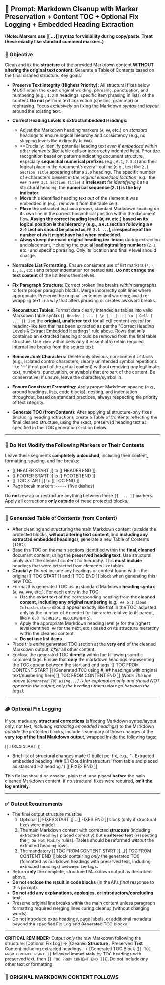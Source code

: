 ## 🧹 Prompt: Markdown Cleanup with Marker Preservation + Content TOC + Optional Fix Logging + Embedded Heading Extraction

**(Note: Markers use [[ ... ]] syntax for visibility during copy/paste. Treat these exactly like standard comment markers.)**

### 🎯 Objective

Clean and fix the **structure** of the provided Markdown content **WITHOUT altering the original text content**. Generate a Table of Contents based on the final cleaned structure. Key goals:

- **Preserve Text Integrity (Highest Priority):** All structural fixes below **MUST** retain the exact original wording, phrasing, punctuation, and numbering (e.g., `1.2` in headings, specific item phrasing in lists) of the content. **Do not** perform text correction (spelling, grammar) or rephrasing. Focus *exclusively* on fixing the Markdown *syntax* and *layout* around the existing text.

- **Correct Heading Levels & Extract Embedded Headings:**
    - Adjust the Markdown heading markers (`#`, `##`, etc.) on *standard* headings to ensure logical hierarchy and consistency (e.g., no skipping levels like `#` directly to `###`).
    - **Crucially: Identify potential heading text *even if embedded within other elements* (like table cells or incorrectly indented lists). Prioritize recognition based on patterns indicating document structure, especially **sequential numerical prefixes** (e.g., `6.1`, `2.3.4`) and their logical place in the document's overall outline (e.g., text like `2.1 Section Title` appearing after a `2.0` heading). The specific number of `#` characters present *in the original embedded location* (e.g., the `###` in `### 2.1 Section Title`) is **irrelevant** for *identifying* it as a structural heading; the **numerical sequence (`2.1`) is the key indicator.**
    - **Move** this identified heading text *out* of the element it was embedded in (e.g., remove it from the table cell).
    - **Place** the extracted text as a proper, standard Markdown heading on its own line in the correct hierarchical position within the document flow. **Assign the correct heading level (`#`, `##`, etc.) based on its logical position in the hierarchy (e.g., a `6.1` section following a `# 2.0` section should be placed as `## 2.1 ...`), irrespective of the number of `#`s it might have had when embedded.**
    - **Always keep the exact original heading text intact** during extraction and placement, including the crucial **leading/trailing numbers** (`2.1`, etc.) and specific phrasing. Only its location and final `#` level should change.

- **Normalize List Formatting:** Ensure consistent use of list markers (`*`, `-`, `1.`, `a.`, etc.) and proper indentation for nested lists. **Do not change the text content** of the list items themselves.
- **Fix Paragraph Structure:** Correct broken line breaks *within* paragraphs to form proper paragraph blocks. Merge incorrectly split lines where appropriate. Preserve the original sentences and wording; avoid re-wrapping text in a way that alters phrasing or creates awkward breaks.
- **Reconstruct Tables:** Format data clearly intended as tables into valid Markdown table syntax (`| Header | ... | \n |---|---| \n | Cell | ... |`). Use the **original, unaltered text** for all cell content *except* for heading-like text that has been extracted as per the "Correct Heading Levels & Extract Embedded Headings" rule above. Rows that *only* contained an extracted heading should be removed from the final table structure. Use `<br>` within cells only if essential to retain required internal line breaks from the source text.
- **Remove Junk Characters:** Delete only obvious, non-content artifacts (e.g., isolated control characters, clearly unintended symbol repetitions like `^^^` if not part of the actual content) without removing *any* legitimate text, numbers, punctuation, or symbols that are part of the content. Be conservative; if unsure, leave the character/symbol in.
- **Ensure Consistent Formatting:** Apply proper Markdown spacing (e.g., around headings, lists, code blocks), nesting, and indentation throughout, based on standard practices, always respecting the priority of text integrity.
- **Generate TOC (from Content):** After applying all structure-only fixes (including heading extraction), create a Table of Contents reflecting the final cleaned structure, using the exact, preserved heading text as specified in the TOC generation section below.

---

### 🚫 Do Not Modify the Following Markers or Their Contents

Leave these segments **completely untouched**, including their content, formatting, spacing, and line breaks:

- [[ HEADER START ]] to [[ HEADER END ]]
- [[ FOOTER START ]] to [[ FOOTER END ]]
- [[ TOC START ]] to [[ TOC END ]]
- Page break markers: `-----` (five dashes)

Do **not** rewrap or restructure anything between these `[[ ... ]]` markers. Apply all corrections **only outside** of these protected blocks.

---

### 📝 Generated Table of Contents (from Content)

- After cleaning and structuring the main Markdown content (outside the protected blocks, **without altering text content**, and **including any extracted embedded headings**), generate a new Table of Contents (TOC).
- Base this TOC on the main sections identified within the **final, cleaned** document content, using the **preserved heading text**. Use structural analysis of the cleaned content for hierarchy. This **must include** headings that were extracted from elements like tables.
- **Crucially:** Do *not* include any headings or content found within the original [[ TOC START ]] and [[ TOC END ]] block when generating this new TOC.
- Format this generated TOC using standard Markdown **heading syntax** (`#`, `##`, `###`, etc.). For each entry in the TOC:
    - Use the **exact text** of the corresponding heading from the **cleaned content**, **including any original numbering** (e.g., `## 6.1 Cloud Infrastructure` should appear exactly like that in the TOC, adjusted only by the number of `#` needed for hierarchy relative to its parent, like `# 6.0 TECHNICAL REQUIREMENTS`).
    - Apply the appropriate Markdown heading level (`#` for the highest level identified, `##` for the next, etc.) based on its structural hierarchy within the cleaned content.
    - **Do not use list items.**
- Place this *entire* generated TOC section at the **very end** of the cleaned Markdown output, *after* all other content.
- Enclose the generated TOC **directly** within the following specific comment tags. Ensure that **only** the markdown headings representing the TOC appear between the start and end tags:
    [[ TOC FROM CONTENT START ]]
[Generated TOC using #, ## headings with original text/numbering here]
    [[ TOC FROM CONTENT END ]]
    *(Note: The line above `[Generated TOC using...]` is for explanation only and should NOT appear in the output; only the headings themselves go between the tags).*

---

### 🪵 Optional Fix Logging

If you made any **structural corrections** (affecting Markdown syntax/layout only, not text, *including extracting embedded headings*) to the Markdown *outside* the protected blocks, include a summary of those changes at the **very top of the final Markdown output**, wrapped inside the following tags:

[[ FIXES START ]]

- Brief list of structural changes made (1 bullet per fix, e.g., "- Extracted embedded heading '### 6.1 Cloud Infrastructure' from table and placed as standard H2 heading.")
[[ FIXES END ]]

This fix log should be concise, plain text, and placed **before** the main cleaned Markdown content. If no structural fixes were required, **omit the log entirely**.

---

### ✅ Output Requirements

- The final output structure must be:
    1. Optional [[ FIXES START ]]...[[ FIXES END ]] block (only if structural fixes were made).
    2. The main Markdown content with corrected **structure** (including extracted headings placed correctly) but **unaltered text** (respecting the `🚫 Do Not Modify` rules). Tables should be reformed *without* the extracted heading rows.
    3. The mandatory [[ TOC FROM CONTENT START ]]...[[ TOC FROM CONTENT END ]] block containing *only* the generated TOC (formatted as markdown headings with preserved text, including extracted headings) between the tags.
- Return **only** the complete, structured Markdown output as described above.
- **Do not enclose the result in code blocks** (in the AI's *final* response to this prompt).
- **Do not add any explanations, apologies, or introductory/concluding text**.
- Preserve original line breaks within the main content unless paragraph formatting required merging lines during cleanup (without changing words).
- Do not introduce extra headings, page labels, or additional metadata beyond the specified Fix Log and Generated TOC blocks.

---

**CRITICAL REMINDER:** Output *only* the raw Markdown following the structure: [Optional Fix Log] -> [Cleaned **Structure** / Preserved **Text** Content including extracted headings] -> [Generated TOC Block (`[[ TOC FROM CONTENT START ]]` followed immediately by TOC headings with preserved text, then `[[ TOC FROM CONTENT END ]]`)]. Do not include *any* other text or formatting.

### 📄 ORIGINAL MARKDOWN CONTENT FOLLOWS
